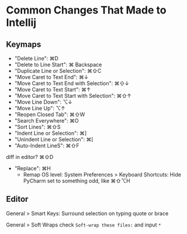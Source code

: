 

# Common Changes That Made to Intellij

## Keymaps

- "Delete Line": ⌘D
- "Delete to Line Start": ⌘ Backspace
- "Duplicate Line or Selection": ⌘⇧C
- "Move Caret to Text End": ⌘↓
- "Move Caret to Text End with Selection": ⌘⇧↓
- "Move Caret to Text Start": ⌘↑
- "Move Caret to Text Start with Selection": ⌘⇧↑
- "Move Line Down": ⌥↓
- "Move Line Up": ⌥↑
- "Reopen Closed Tab": ⌘⇧W
- "Search Everywhere": ⌘O
- "Sort Lines": ⌘⇧S
- "Indent Line or Selection": ⌘]
- "Unindent Line or Selection": ⌘[
- "Auto-Indent LineS": ⌘⇧F

diff in editor? ⌘⇧D

- "Replace": ⌘H
  - Remap OS level: System Preferences > Keyboard Shortcuts: Hide PyCharm set to something odd, like ⌘⇧⌥H

## Editor
General > Smart Keys:
Surround selection on typing quote or brace

General > Soft Wraps
check `Soft-wrap these files:` and input `*`
